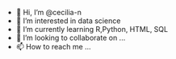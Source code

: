 - 👋 Hi, I’m @cecilia-n
- 👀 I’m interested in data science 
- 🌱 I’m currently learning R,Python, HTML, SQL 
- 💞️ I’m looking to collaborate on ...
- 📫 How to reach me ...

<!---
cecilia-n/cecilia-n is a ✨ special ✨ repository because its `README.md` (this file) appears on your GitHub profile.
You can click the Preview link to take a look at your changes.
--->

